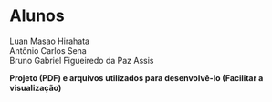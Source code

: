# Alunos

Luan Masao Hirahata\
Antônio Carlos Sena\
Bruno Gabriel Figueiredo da Paz Assis

**Projeto (PDF) e arquivos utilizados para desenvolvê-lo (Facilitar a visualização)**
